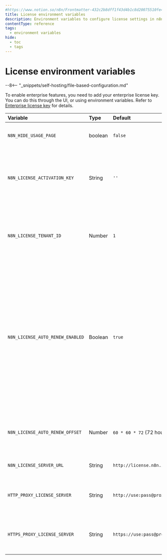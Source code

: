 ```yaml
---
#https://www.notion.so/n8n/Frontmatter-432c2b8dff1f43d4b1c8d20075510fe4
title: License environment variables
description: Environment variables to configure license settings in n8n, including options to hide the usage page, manage license activation and auto-renewal settings, and specify the server URL for license retrieval.
contentType: reference
tags:
  - environment variables
hide:
  - toc
  - tags
---
```


# License environment variables

--8<-- "_snippets/self-hosting/file-based-configuration.md"

To enable enterprise features, you need to add your enterprise license key. You can do this through the UI, or using environment variables. Refer to [Enterprise license key](/enterprise-key/) for details.

| Variable | Type  | Default  | Description |
| :------- | :---- | :------- | :---------- |
| `N8N_HIDE_USAGE_PAGE` | boolean | `false` | Hide the usage and plans page in the app. |
| `N8N_LICENSE_ACTIVATION_KEY` | String | `''` | Activation key to initialize license. Not applicable if the n8n instance was already activated. |
| `N8N_LICENSE_TENANT_ID` | Number | `1` | Tenant ID associated with the license. Only set this variable if explicitly instructed by n8n. |
| `N8N_LICENSE_AUTO_RENEW_ENABLED` | Boolean | `true` | Enables (true) or disables (false) autorenewal for licenses. <br>If disabled, you need to manually renew the license every 10 days by navigating to **Settings** > **Usage and plan**, and pressing `F5`. Failure to renew the license will disable Enterprise features. |
| `N8N_LICENSE_AUTO_RENEW_OFFSET` | Number | `60 * 60 * 72` (72 hours) | Time in seconds before expiry a license should automatically renew. |
| `N8N_LICENSE_SERVER_URL` | String | `http://license.n8n.io/v1` | Server URL to retrieve license. |
| `HTTP_PROXY_LICENSE_SERVER` | String | `http://use:pass@proxy:port`| Proxy server URL for HTTP requests to retrieve license. |
| `HTTPS_PROXY_LICENSE_SERVER` | String | `https://use:pass@proxy:port` | Proxy server URL for HTTPS requests to retrieve license. |

